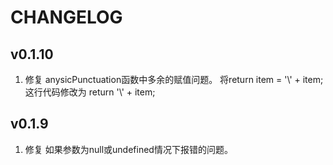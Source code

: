 # CHANGELOG

## v0.1.10

1. 修复 anysicPunctuation函数中多余的赋值问题。
将return item = '\\\' + item; 这行代码修改为 return '\\\' + item;

## v0.1.9

1. 修复 如果参数为null或undefined情况下报错的问题。
